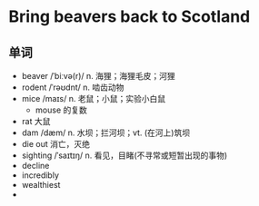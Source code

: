 # Bring beavers back to Scotland

## 单词
- beaver /ˈbiːvə(r)/ n. 海狸；海狸毛皮；河狸
- rodent /ˈrəʊdnt/ n. 啮齿动物
- mice /maɪs/ n. 老鼠；小鼠；实验小白鼠
  - mouse 的复数
- rat 大鼠
- dam /dæm/ n. 水坝；拦河坝；vt. (在河上)筑坝
- die out 消亡，灭绝
- sighting /ˈsaɪtɪŋ/ n. 看见，目睹(不寻常或短暂出现的事物)
- decline
- incredibly
- wealthiest
- 
